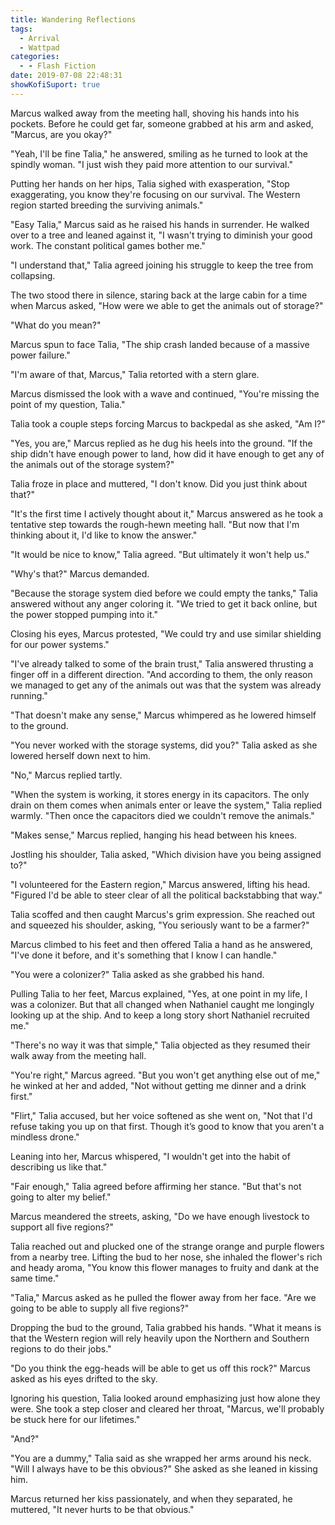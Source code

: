 ```yaml
---
title: Wandering Reflections
tags:
  - Arrival
  - Wattpad
categories:
  - - Flash Fiction
date: 2019-07-08 22:48:31
showKofiSuport: true
---
```


Marcus walked away from the meeting hall, shoving his hands into his pockets. Before he could get far, someone grabbed at his arm and asked, "Marcus, are you okay?"

"Yeah, I'll be fine Talia," he answered, smiling as he turned to look at the spindly woman. "I just wish they paid more attention to our survival."

Putting her hands on her hips, Talia sighed with exasperation, "Stop exaggerating, you know they're focusing on our survival. The Western region started breeding the surviving animals."

"Easy Talia," Marcus said as he raised his hands in surrender. He walked over to a tree and leaned against it, "I wasn't trying to diminish your good work.<!-- more --> The constant political games bother me."

"I understand that," Talia agreed joining his struggle to keep the tree from collapsing.

The two stood there in silence, staring back at the large cabin for a time when Marcus asked, "How were we able to get the animals out of storage?"

"What do you mean?"

Marcus spun to face Talia, "The ship crash landed because of a massive power failure."

"I'm aware of that, Marcus," Talia retorted with a stern glare.

Marcus dismissed the look with a wave and continued, "You're missing the point of my question, Talia."

Talia took a couple steps forcing Marcus to backpedal as she asked, "Am I?"

"Yes, you are," Marcus replied as he dug his heels into the ground. "If the ship didn't have enough power to land, how did it have enough to get any of the animals out of the storage system?"

Talia froze in place and muttered, "I don't know. Did you just think about that?"

"It's the first time I actively thought about it," Marcus answered as he took a tentative step towards the rough-hewn meeting hall. "But now that I'm thinking about it, I'd like to know the answer."

"It would be nice to know," Talia agreed. "But ultimately it won't help us."

"Why's that?" Marcus demanded.

"Because the storage system died before we could empty the tanks," Talia answered without any anger coloring it. "We tried to get it back online, but the power stopped pumping into it."

Closing his eyes, Marcus protested, "We could try and use similar shielding for our power systems."

"I've already talked to some of the brain trust," Talia answered thrusting a finger off in a different direction. "And according to them, the only reason we managed to get any of the animals out was that the system was already running."

"That doesn't make any sense," Marcus whimpered as he lowered himself to the ground.

"You never worked with the storage systems, did you?" Talia asked as she lowered herself down next to him.

"No," Marcus replied tartly.

"When the system is working, it stores energy in its capacitors.  The only drain on them comes when animals enter or leave the system," Talia replied warmly. "Then once the capacitors died we couldn't remove the animals."

"Makes sense," Marcus replied, hanging his head between his knees.

Jostling his shoulder, Talia asked, "Which division have you being assigned to?"

"I volunteered for the Eastern region," Marcus answered, lifting his head. "Figured I'd be able to steer clear of all the political backstabbing that way."

Talia scoffed and then caught Marcus's grim expression. She reached out and squeezed his shoulder, asking, "You seriously want to be a farmer?"

Marcus climbed to his feet and then offered Talia a hand as he answered, "I've done it before, and it's something that I know I can handle."

"You were a colonizer?" Talia asked as she grabbed his hand.

Pulling Talia to her feet, Marcus explained, "Yes, at one point in my life, I was a colonizer. But that all changed when Nathaniel caught me longingly looking up at the ship. And to keep a long story short Nathaniel recruited me."

"There's no way it was that simple," Talia objected as they resumed their walk away from the meeting hall.

"You're right," Marcus agreed. "But you won't get anything else out of me," he winked at her and added, "Not without getting me dinner and a drink first."

"Flirt," Talia accused, but her voice softened as she went on, "Not that I'd refuse taking you up on that first. Though it’s good to know that you aren't a mindless drone."

Leaning into her, Marcus whispered, "I wouldn't get into the habit of describing us like that." 

"Fair enough," Talia agreed before affirming her stance. "But that's not going to alter my belief." 

Marcus meandered the streets, asking, "Do we have enough livestock to support all five regions?"

Talia reached out and plucked one of the strange orange and purple flowers from a nearby tree. Lifting the bud to her nose, she inhaled the flower's rich and heady aroma, "You know this flower manages to fruity and dank at the same time."

"Talia," Marcus asked as he pulled the flower away from her face. "Are we going to be able to supply all five regions?"

Dropping the bud to the ground, Talia grabbed his hands.  "What it means is that the Western region will rely heavily upon the Northern and Southern regions to do their jobs."

"Do you think the egg-heads will be able to get us off this rock?" Marcus asked as his eyes drifted to the sky.

Ignoring his question, Talia looked around emphasizing just how alone they were. She took a step closer and cleared her throat, "Marcus, we'll probably be stuck here for our lifetimes."

"And?"

"You are a dummy," Talia said as she wrapped her arms around his neck. "Will I always have to be this obvious?" She asked as she leaned in kissing him.

Marcus returned her kiss passionately, and when they separated, he muttered, "It never hurts to be that obvious."